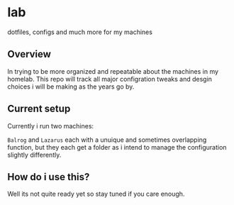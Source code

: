 # lab
dotfiles, configs and much more for my machines


## Overview 

In trying to be more organized and repeatable about the machines in my homelab. This repo will track all major configration tweaks and desgin choices i will be making as the years go by. 


## Current setup 

Currently i run two machines: 

`Balrog` and `Lazarus`  each with a unuique and sometimes overlapping function, but they each get a folder as i intend to manage the configuration slightly differently. 



## How do i use this? 

Well its not quite ready yet so stay tuned if you care enough.


